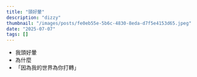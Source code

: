 ```yaml
---
title: "頭好暈"
description: "dizzy"
thumbnail: "/images/posts/fe0eb55e-5b6c-4830-8eda-d7f5e4153d65.jpeg"
date: "2025-07-07"
tags: []
---
```

- 我頭好暈
- 為什麼
- 「因為我的世界為你打轉」
